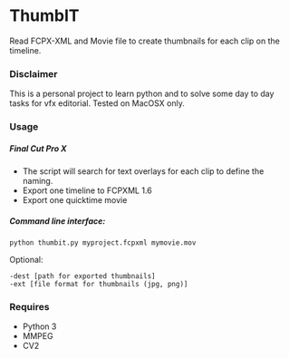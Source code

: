 # ThumbIT
Read FCPX-XML and Movie file to create thumbnails for each clip on the timeline.

### Disclaimer
This is a personal project to learn python and to solve some day to day tasks for vfx editorial.
Tested on MacOSX only.

### Usage

##### Final Cut Pro X

- The script will search for text overlays for each clip to define the naming. 
- Export one timeline to FCPXML 1.6
- Export one quicktime movie

##### Command line interface:

` python thumbit.py myproject.fcpxml mymovie.mov `

Optional:
```
-dest [path for exported thumbnails]
-ext [file format for thumbnails (jpg, png)]
```

### Requires
- Python 3
- MMPEG
- CV2
